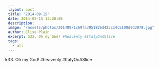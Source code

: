 ```yaml
---
layout: post
title: "2014-09-15"
date: 2014-09-15 12:20:08
description: 
image: "/assets/photos/201409/1c69fa3051826d425c14c5100d9d3978.jpg"
author: Elise Plain
excerpt: 533. Oh my God! #heavenly #ItalyOnASlice
tags: 
  - all
---
```


533. Oh my God! #heavenly #ItalyOnASlice
<p></p>
